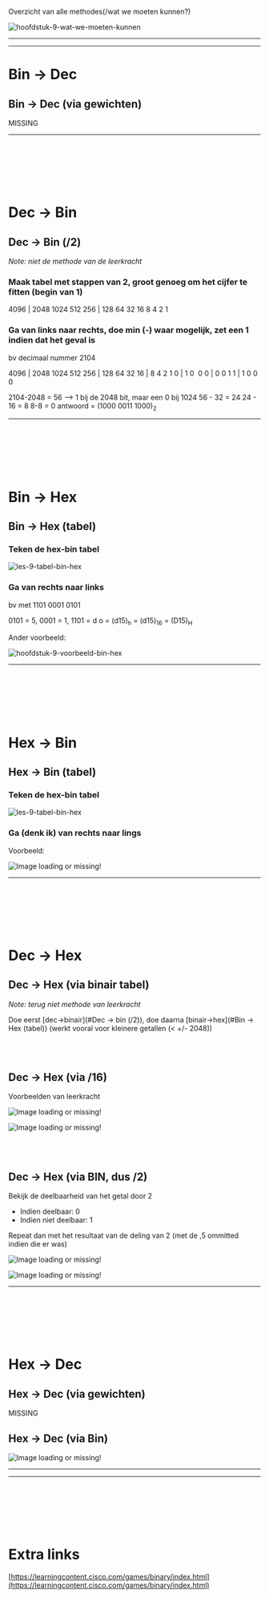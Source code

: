 Overzicht van alle methodes(/wat we moeten kunnen?)

![hoofdstuk-9-wat-we-moeten-kunnen](img/les-9-overzicht-wat-we-moeten-kunnen.png)



---

---

# Bin -> Dec

## Bin -> Dec (via gewichten)

MISSING

---
<br><br><br><br><br>

# Dec -> Bin
## Dec -> Bin (/2)

*Note: niet de methode van de leerkracht*

### Maak tabel met stappen van 2, groot genoeg om het cijfer te fitten (begin van 1)

4096 | 2048 1024 512 256 | 128 64 32 16 8 4 2 1

### Ga van links naar rechts, doe min (-) waar mogelijk, zet een 1 indien dat het geval is
bv decimaal nummer 2104

4096 | 2048 1024 512 256 | 128 64 32 16 | 8 4 2 1
   0    |    1       0      0    0    |   0    0   1   1 | 1 0 0 0

2104-2048 = 56    --> 1 bij de 2048 bit, maar een 0 bij 1024
56 - 32 = 24
24 - 16 = 8
8-8 = 0
antwoord = (1000 0011 1000)<sub>2</sub>

---

<br><br><br><br><br>

# Bin -> Hex

## Bin -> Hex (tabel)

### Teken de hex-bin tabel

![les-9-tabel-bin-hex](img/les-9-tabel-bin-hex.png)

### Ga van rechts naar links

bv met 1101 0001 0101

0101 = 5, 0001 = 1, 1101 = d
o = (d15)<sub>h</sub> = (d15)<sub>16</sub> = (D15)<sub>H</sub>

Ander voorbeeld:

![hoofdstuk-9-voorbeeld-bin-hex](img/les-9-voorbeeld-bin-hex.png)



---

<br><br><br><br><br>

# Hex -> Bin

## Hex -> Bin (tabel)

### Teken de hex-bin tabel

![les-9-tabel-bin-hex](img/les-9-tabel-bin-hex.png)

### Ga (denk ik) van rechts naar lings

Voorbeeld:

![Image loading or missing!](img/les-9-voorbeeld-hex-bin.png)



---

<br><br><br><br><br>

# Dec -> Hex

## Dec -> Hex (via binair tabel)

*Note: terug niet methode van leerkracht*

Doe eerst [dec->binair](#Dec -> bin (/2)), doe daarna [binair->hex](#Bin -> Hex (tabel)) (werkt vooral voor kleinere getallen (< +/- 2048))

<br><br>


## Dec -> Hex (via /16)

Voorbeelden van leerkracht

![Image loading or missing!](img/les-9-voorbeeld-dec-hex-1.png)

![Image loading or missing!](img/les-9-voorbeeld-dec-hex-2.png)

<br><br>


## Dec -> Hex (via BIN, dus /2)

Bekijk de deelbaarheid van het getal door 2

- Indien deelbaar: 0
- Indien niet deelbaar: 1

Repeat dan met het resultaat van de deling van 2 (met de ,5 ommitted indien die er was)

![Image loading or missing!](img/les-9-voorbeeld-dec-hex-3.png)

![Image loading or missing!](img/les-9-voorbeeld-dec-hex-4.png)



---

<br><br><br><br><br>

# Hex -> Dec

## Hex -> Dec (via gewichten)

MISSING

## Hex -> Dec (via Bin)

![Image loading or missing!](img/les-9-voorbeeld-hex-dec.png)



---

---

<br><br><br><br><br>

# Extra links

[https://learningcontent.cisco.com/games/binary/index.html](https://learningcontent.cisco.com/games/binary/index.html)
